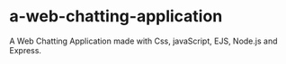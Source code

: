 # a-web-chatting-application
A Web Chatting Application made with Css,  javaScript, EJS, Node.js and Express.
